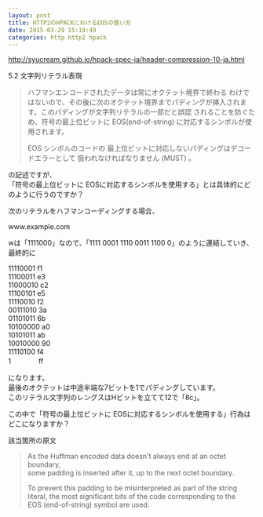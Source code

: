 ```yaml
---
layout: post
title: HTTP2のHPACKにおけるEOSの使い方
date: 2015-03-29 15:19:49
categories: http http2 hpack
---
```

<!-- {% raw %} -->
<p><a href="http://syucream.github.io/hpack-spec-ja/header-compression-10-ja.html" rel="nofollow">http://syucream.github.io/hpack-spec-ja/header-compression-10-ja.html</a></p>

<p>5.2 文字列リテラル表現</p>

<blockquote>
  <p>ハフマンエンコードされたデータは常にオクテット境界で終わる わけではないので、その後に次のオクテット境界までパディングが挿入されます。このパディングが文字列リテラルの一部だと誤認 されることを防ぐため、符号の最上位ビットに EOS(end-of-string) に対応するシンボルが使用されます。</p>
  
  <p>EOS シンボルのコードの 最上位ビットに対応しないパディングはデコードエラーとして 扱われなければなりません (MUST) 。</p>
</blockquote>

<p>の記述ですが、<br>
「符号の最上位ビットに EOSに対応するシンボルを使用する」とは具体的にどのように行うのですか？</p>

<p>次のリテラルをハフマンコーディングする場合、</p>

<p>www.example.com</p>

<p>wは「1111000」なので、「1111 0001 1110 0011 1100 0」のように連結していき、最終的に</p>

<p>11110001  f1<br>
11100011  e3<br>
11000010  c2<br>
11100101  e5<br>
11110010  f2<br>
00111010  3a<br>
01101011  6b<br>
10100000  a0<br>
10101011  ab<br>
10010000  90<br>
11110100  f4<br>
1　　　　ff</p>

<p>になります。<br>
最後のオクテットは中途半端な7ビットを1でパディングしています。<br>
このリテラル文字列のレングスはHビットを立てて12で「8c」。</p>

<p>この中で「符号の最上位ビットに EOSに対応するシンボルを使用する」行為はどこになりますか？</p>

<p>該当箇所の原文</p>

<blockquote>
  <p>As the Huffman encoded data doesn't always end at an octet boundary,<br>
  some padding is inserted after it, up to the next octet boundary.</p>
  
  <p>To prevent this padding to be misinterpreted as part of the string<br>
  literal, the most significant bits of the code corresponding to the<br>
  EOS (end-of-string) symbol are used.</p>
</blockquote>
<!-- {% endraw %} -->
